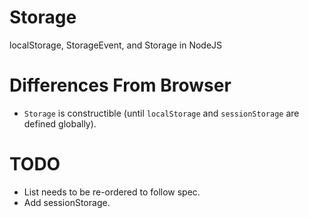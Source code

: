 # Storage
 localStorage, StorageEvent, and Storage in NodeJS

# Differences From Browser
- `Storage` is constructible (until `localStorage` and `sessionStorage` are defined globally).

# TODO
- List needs to be re-ordered to follow spec.
- Add sessionStorage.